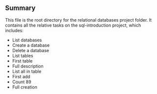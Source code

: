 ## Summary

This file is the root directory for the relational databases project folder. It contains all the relative tasks on the sql-introduction project, which includes:

* List databases
* Create a database
* Delete a database
* List tables
* First table
* Full description
* List all in table
* First add
* Count 89
* Full creation